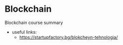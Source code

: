 # Blockchain
Blockchain course summary

- useful links:
  -   https://startupfactory.bg/blokcheyn-tehnologia/
